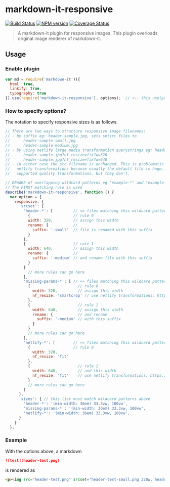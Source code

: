 markdown-it-responsive
===

[![Build Status](https://travis-ci.org/tatsy/markdown-it-responsive.svg)](https://travis-ci.org/tatsy/markdown-it-responsive)
[![NPM version](https://img.shields.io/npm/v/markdown-it-responsive.svg?style=flat)](https://www.npmjs.org/package/markdown-it-responsive)
[![Coverage Status](https://coveralls.io/repos/tatsy/markdown-it-responsive/badge.svg)](https://coveralls.io/r/tatsy/markdown-it-responsive)

> A markdown-it plugin for responsive images. This plugin overloads original image renderer of markdown-it.

## Usage

### Enable plugin

```js
var md = require('markdown-it')({
  html: true,
  linkify: true,
  typography: true
}).use(require('markdown-it-responsive'), options);  // <-- this use(package_name) is required
```

### How to specify options?

The notation to specify responsive sizes is as follows.

```js
// There are two ways to structure responsive image filenames:
// - by suffix eg: header-sample.jpg, sets setsrc files to
//      header-sample-small.jpg
//      header-sample-medium.jpg
// - by using netlify large media transformation querystrings eg: header-sample.jpg sets setsrc files to 
//      header-sample.jpg?nf_resize=fix?w=320
//      header-sample.jpg?nf_resize=fix?w=640
// - in either case the src filename is unchanged. This is problematic with automatically resized files such as
//   netlify transformations because usually the default file is huge. The problem could be solved if netlify
//   supported quality transformations, but they don't.

// BEWARE of overlapping wildcard patterns eg "example-*" and "example-1-*"
// The FIRST matching rule is used
describe('markdown-it-responsive', function () {
  var option = {
    responsive: {
      'srcset': {
        'header-*': [         // <= files matching this wildcard pattern
          {                   // rule 0
          width: 320,         // assign this width
          rename: {           // 
            suffix: '-small'  // file is renamed with this suffix
          }
        }, 
        {                     // rule 1
          width: 640,         // assign this width
          rename: {           // 
            suffix: '-medium' // and rename file with this suffix
          }
        }
          // more rules can go here
        ],
        'missing-params-*': [ // <= files matching this wildcard pattern
          {                     // rule 0
            width: 320,         // assign this width
            nf_resize: 'smartcrop' // use netlify transformations: https://docs.netlify.com/large-media/transform-images/
          },
          {                     // rule 1
            width: 640,         // assign this width
            rename: {           // and rename
              suffix: '-medium' // with this suffix
            }
          }
          // more rules can go here
        ],
        'netlify-*': [        // <= files matching this wildcard pattern (that did not match above)
          {                   // rule 0
            width: 320,         
            nf_resize: 'fit' 
          }, 
          {                     // rule 1
            width: 640,         // and this width
            nf_resize: 'fit'    // use netlify transformations: https://docs.netlify.com/large-media/transform-images/
          }
          // more rules can go here
        ]
      },
      'sizes': { // this list must match wildcard patterns above
        'header-*': '(min-width: 36em) 33.3vw, 100vw', 
        'missing-params-*': '(min-width: 36em) 33.3vw, 100vw', 
        'netlify-*': '(min-width: 36em) 33.3vw, 100vw', 
      }
    }
  };
```

### Example

With the options above, a markdown

```md
![test](header-test.png)
```

is rendered as

```html
<p><img src="header-test.png" srcset="header-test-small.png 320w, header-test-medium.png 640w" sizes="(min-width: 36em) 33.3vw, 100vw" alt="test"></p>
```


